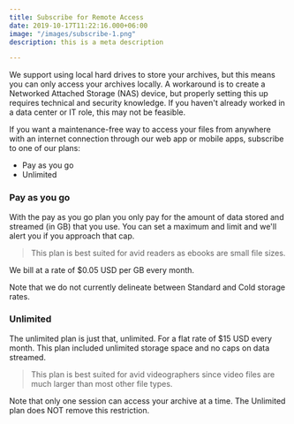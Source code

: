 ```yaml
---
title: Subscribe for Remote Access
date: 2019-10-17T11:22:16.000+06:00
image: "/images/subscribe-1.png"
description: this is a meta description

---
```

We support using local hard drives to store your archives, but this means you can only access your archives locally. A workaround is to create a Networked Attached Storage (NAS) device, but properly setting this up requires technical and security knowledge. If you haven't already worked in a data center or IT role, this may not be feasible.

If you want a maintenance-free way to access your files from anywhere with an internet connection through our web app or mobile apps, subscribe to one of our plans:

* Pay as you go
* Unlimited

### Pay as you go

With the pay as you go plan you only pay for the amount of data stored and streamed (in GB) that you use. You can set a maximum and limit and we'll alert you if you approach that cap.

> This plan is best suited for avid readers as ebooks are small file sizes.

We bill at a rate of $0.05 USD per GB every month.

Note that we do not currently delineate between Standard and Cold storage rates.

### Unlimited

The unlimited plan is just that, unlimited. For a flat rate of $15 USD every month. This plan included unlimited storage space and no caps on data streamed.

> This plan is best suited for avid videographers since video files are much larger than most other file types.

Note that only one session can access your archive at a time. The Unlimited plan does NOT remove this restriction.